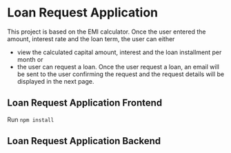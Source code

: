 # Loan Request Application
This project is based on the EMI calculator. Once the user entered the amount, interest rate and the loan term, the user can either 
* view the calculated capital amount, interest and the loan installment per month or
* the user can request a loan. Once the user request a loan, an email will be sent to the user confirming the request and the request details will be displayed in the next page.
 

## Loan Request Application Frontend
Run `npm install`


## Loan Request Application Backend